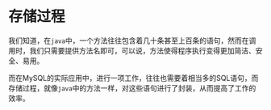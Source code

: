 # 存储过程

我们知道，在`java`中，一个方法往往包含着几十条甚至上百条的语句，然而在调用时，我们只需要提供方法名即可，可以说，方法使得程序执行变得更加简洁、安全、易用。

而在MySQL的实际应用中，进行一项工作，往往也需要着相当多的SQL语句，而存储过程，就像`java`中的方法一样，对这些语句进行了封装，从而提高了工作的效率。
